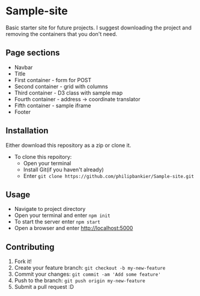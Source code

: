 # Sample-site
Basic starter site for future projects. I suggest downloading the project and removing the containers that you don't need.
## Page sections
* Navbar
* Title
* First container - form for POST
* Second container - grid with columns
* Third container - D3 class with sample map
* Fourth container - address -> coordinate translator
* Fifth container - sample iframe 
* Footer
## Installation
Either download this repository as a zip or clone it.
* To clone this repoitory:
  * Open your terminal
  * Install Git(if you haven't already)
  * Enter `git clone https://github.com/philipbankier/Sample-site.git` 
## Usage
* Navigate to project directory
* Open your terminal and enter `npm init`
* To start the server enter `npm start`
* Open a browser and enter [http://localhost:5000](http://localhost:5000)
## Contributing
1. Fork it!
2. Create your feature branch: `git checkout -b my-new-feature`
3. Commit your changes: `git commit -am 'Add some feature'`
4. Push to the branch: `git push origin my-new-feature`
5. Submit a pull request :D
